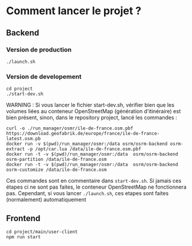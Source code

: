 # Comment lancer le projet ?



## Backend
### Version de production
```shell
./launch.sh
```

### Version de developement

```shell
cd project
./start-dev.sh
```

WARNING : Si vous lancer le fichier start-dev.sh, vérifier bien que les volumes liées au conteneur OpenStreetMap (génération
d'itinéraire) est bien présent, sinon, dans le repository project, lancé les commandes :
```shell
curl -o ./run_manager/osmr/ile-de-france.osm.pbf https://download.geofabrik.de/europe/france/ile-de-france-latest.osm.pb
docker run -v $(pwd)/run_manager/osmr:/data osrm/osrm-backend osrm-extract -p /opt/car.lua /data/ile-de-france.osm.pbf
docker run -t -v $(pwd)/run_manager/osmr:/data  osrm/osrm-backend osrm-partition /data/ile-de-france.osm
docker run -t -v $(pwd)/run_manager/osmr:/data  osrm/osrm-backend osrm-customize /data/ile-de-france.osm
```

Ces commandes sont en commentaire dans `start-dev.sh`. Si jamais ces étapes ci ne sont pas faites, le conteneur OpenStreetMap
ne fonctionnera pas. Cependant, si vous lancer `./launch.sh`, ces etapes sont faites (normalement) automatiquement

## Frontend 

```shell
cd project/main/user-client
npm run start
```
